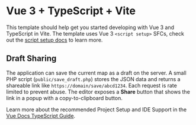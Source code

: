 # Vue 3 + TypeScript + Vite

This template should help get you started developing with Vue 3 and TypeScript in Vite. The template uses Vue 3 `<script setup>` SFCs, check out the [script setup docs](https://v3.vuejs.org/api/sfc-script-setup.html#sfc-script-setup) to learn more.

## Draft Sharing

The application can save the current map as a draft on the server. A small PHP script (`public/save_draft.php`) stores the JSON data and returns a shareable link like `https://domain/save/abcd1234`. Each request is rate limited to prevent abuse. The editor exposes a **Share** button that shows the link in a popup with a copy-to-clipboard button.

Learn more about the recommended Project Setup and IDE Support in the [Vue Docs TypeScript Guide](https://vuejs.org/guide/typescript/overview.html#project-setup).
